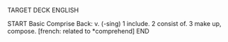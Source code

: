 TARGET DECK
ENGLISH

START
Basic
Comprise
Back: v. (-sing) 1 include. 2 consist of. 3 make up, compose. [french: related to *comprehend]
END
